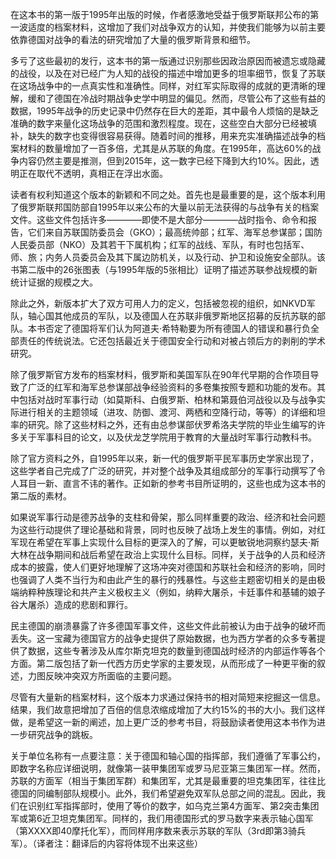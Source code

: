 在这本书的第一版于1995年出版的时候，作者感激地受益于俄罗斯联邦公布的第一波适度的档案材料，这增加了我们对战争双方的认知，并使我们能够为以前主要依靠德国对战争的看法的研究增加了大量的俄罗斯背景和细节。

多亏了这些最初的发行，这本书的第一版通过识别那些因政治原因而被遗忘或隐藏的战役，以及在对已经广为人知的战役的描述中增加更多的坦率细节，恢复了苏联在这场战争中的一点真实性和准确性。同样，对红军实际取得的成就的更清晰的理解，缓和了德国在冷战时期战争史学中明显的偏见。然而，尽管公布了这些有益的数据，1995年战争的历史记录中仍然存在巨大的差距，其中最令人烦恼的是缺乏准确的数字来量化这场战争的范围和激烈程度。现在，这些空白大部分已经被填补，缺失的数字也变得很容易获得。随着时间的推移，用来充实准确描述战争的档案材料的数量增加了一百多倍，尤其是从苏联的角度。在1995年，高达60%的战争内容仍然主要是推测，但到2015年，这一数字已经下降到大约10%。因此，透明正在取代不透明，真相正在浮出水面。

读者有权利知道这个版本的新颖和不同之处。首先也是最重要的是，这个版本利用了俄罗斯联邦国防部自1995年以来公布的大量以前无法获得的与战争有关的档案文件。这些文件包括许多————即使不是大部分————战时指令、命令和报告，它们来自苏联国防委员会（GKO）；最高统帅部；红军、海军总参谋部；国防人民委员部（NKO）及其若干下属机构；红军的战线、军队，有时也包括军、师、旅；内务人员委员会及其下属边防机关，以及行动、护卫和设施安全部队。该书第二版中的26张图表（与1995年版的5张相比）证明了描述苏联参战规模的新统计证据的规模之大。

除此之外，新版本扩大了双方可用人力的定义，包括被忽视的组织，如NKVD军队，轴心国其他成员的军队，以及德国人在苏联非俄罗斯地区招募的反抗苏联的部队。本书否定了德国将军们认为阿道夫·希特勒要为所有德国人的错误和暴行负全部责任的传统说法。它还包括最近关于德国安全行动和对被占领后方的剥削的学术研究。

除了俄罗斯官方发布的档案材料，俄罗斯和美国军队在90年代早期的合作项目导致了广泛的红军和海军总参谋部战争经验资料的多卷集按照专题和功能的发布。其中包括对战时军事行动（如莫斯科、白俄罗斯、柏林和第聂伯河战役以及与战争实际进行相关的主题领域（进攻、防御、渡河、两栖和空降行动，等等）的详细和坦率的研究。除了这些材料之外，还有由总参谋部伏罗希洛夫学院的毕业生编写的许多关于军事科目的论文，以及伏龙芝学院用于教育的大量战时军事行动教科书。

除了官方资料之外，自1995年以来，新一代的俄罗斯平民军事历史学家出现了，这些学者自己完成了广泛的研究，并对整个战争及其组成部分的军事行动撰写了令人耳目一新、直言不讳的著作。正如新的参考书目所证明的，这些也成为这本书的第二版的素材。

如果说军事行动是德苏战争的支柱和骨架，那么同样重要的政治、经济和社会问题为这些行动提供了理论基础和背景，同时也反映了战场上发生的事情。例如，对红军现在希望在军事上实现什么目标的更深入的了解，可以更敏锐地洞察约瑟夫·斯大林在战争期间和战后希望在政治上实现什么目标。同样，关于战争的人员和经济成本的披露，使人们更好地理解了这场冲突对德国和苏联社会和经济的影响，同时也强调了人类不当行为和由此产生的暴行的残暴性。与这些主题密切相关的是由极端纳粹种族理论和共产主义极权主义（例如，纳粹大屠杀，卡廷事件和基辅的娘子谷大屠杀）造成的悲剧和罪行。

民主德国的崩溃暴露了许多德国军事文件，这些文件此前被认为由于战争的破坏而丢失。这一宝藏为德国官方的战争史提供了原始数据，也为西方学者的众多专著提供了数据，这些专著涉及从库尔斯克坦克的数量到德国战时经济的内部运作等各个方面。第二版包括了新一代西方历史学家的主要发现，从而形成了一种更平衡的叙述，力图反映冲突双方所面临的主要问题。

尽管有大量新的档案材料，这个版本力求通过保持书的相对简短来挖掘这一信息。结果，我们故意把增加了百倍的信息浓缩成增加了大约15%的书的大小。我们这样做，是希望这一新的阐述，加上更广泛的参考书目，将鼓励读者使用这本书作为进一步研究战争的跳板。

关于单位名称有一点要注意：关于德国和轴心国的指挥部，我们遵循了军事公约，即数字名称应详细说明，就像第一装甲集团军或罗马尼亚第三集团军一样。然而，苏联的方面军（相当于集团军群）和集团军，尤其是最重要的坦克集团军，往往比德国的同编制部队规模小。此外，我们希望避免双军队总部之间的混乱。因此，我们在识别红军指挥部时，使用了等价的数字，如乌克兰第4方面军、第2突击集团军或第6近卫坦克集团军。同样的，我们用德国形式的罗马数字来表示轴心国军（第XXXX即40摩托化军），而同样用序数来表示苏联的军队（3rd即第3骑兵军）。（译者注：翻译后的内容将体现不出来这些）





























